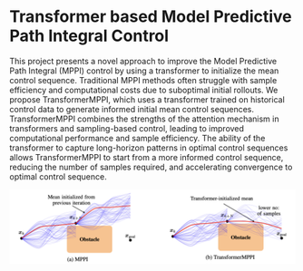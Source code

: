 # Transformer based Model Predictive Path Integral Control
This project presents a novel approach to improve the Model Predictive Path Integral (MPPI) control by using a transformer to initialize the mean control sequence. Traditional MPPI methods often struggle with sample efficiency and computational costs due to suboptimal initial rollouts. We propose TransformerMPPI, which uses a transformer trained on historical control data to generate informed initial mean control sequences. TransformerMPPI combines the strengths of the attention mechanism in transformers and sampling-based control, leading to improved computational performance and sample efficiency. The ability of the transformer to capture long-horizon patterns in optimal control sequences allows TransformerMPPI to start from a more informed control sequence, reducing the number of samples required, and accelerating convergence to optimal control sequence.

![TransformerMPPI](./figures/transformer_mppi.png)



